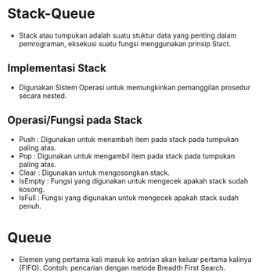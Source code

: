 # Stack-Queue
* Stack atau tumpukan adalah suatu stuktur data yang penting dalam pemrograman, eksekusi suatu fungsi menggunakan prinsip Stact.


## Implementasi Stack 
* Digunakan Sistem Operasi untuk memungkinkan pemanggilan prosedur secara nested.

## Operasi/Fungsi pada Stack
* Push :	Digunakan untuk menambah item pada stack pada tumpukan paling atas.
* Pop :	Digunakan untuk mengambil item pada stack pada tumpukan paling atas.
* Clear :	Digunakan untuk mengosongkan stack.
* IsEmpty : Fungsi yang digunakan untuk
mengecek apakah stack sudah kosong.
* IsFull :	Fungsi yang digunakan untuk
mengecek apakah stack sudah penuh.

# Queue 
* Elemen yang pertama kali masuk ke antrian akan keluar pertama kalinya (FIFO).
Contoh: pencarian dengan metode Breadth First Search.



